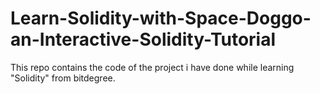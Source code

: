# Learn-Solidity-with-Space-Doggo-an-Interactive-Solidity-Tutorial

This repo contains the code of the project i have done while learning "Solidity" from bitdegree.
